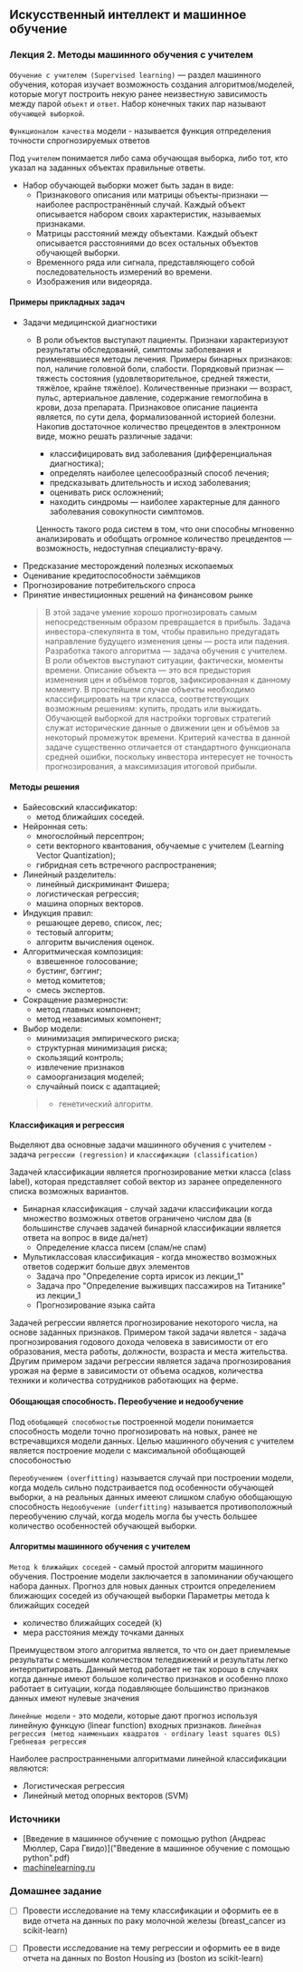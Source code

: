 ## Искусственный интеллект и машинное обучение
### Лекция 2. Методы машинного обучения с учителем

`Обучение с учителем (Supervised learning)` — раздел машинного обучения, которая изучает возможность создания алгоритмов/моделей, которые могут построить некую ранее неизвестную зависимость между парой `объект` и `ответ`. Набор конечных таких пар называют `обучающей выборкой`.  

`Функционалом качества` модели - называется функция отпределения точности спрогнозируемых ответов

Под `учителем` понимается либо сама обучающая выборка, либо тот, кто указал на заданных объектах правильные ответы.

- Набор обучающей выборки может быть задан в виде:
    - Признакового описания или матрицы объекты-признаки — наиболее распространённый случай. Каждый объект описывается набором своих характеристик, называемых признаками.
    - Матрицы расстояний между объектами. Каждый объект описывается расстояниями до всех остальных объектов обучающей выборки. 
    - Временного ряда или сигнала, представляющего собой последовательность измерений во времени. 
    - Изображения или видеоряда.

#### Примеры прикладных задач
- Задачи медицинской диагностики
    - В роли объектов выступают пациенты. Признаки характеризуют результаты обследований, симптомы заболевания и применявшиеся методы лечения. Примеры бинарных признаков: пол, наличие головной боли, слабости. Порядковый признак — тяжесть состояния (удовлетворительное, средней тяжести, тяжёлое, крайне тяжёлое). Количественные признаки — возраст, пульс, артериальное давление, содержание гемоглобина в крови, доза препарата. Признаковое описание пациента является, по сути дела, формализованной историей болезни. Накопив достаточное количество прецедентов в электронном виде, можно решать различные задачи:
        - классифицировать вид заболевания (дифференциальная диагностика);
        - определять наиболее целесообразный способ лечения;
        - предсказывать длительность и исход заболевания;
        - оценивать риск осложнений;
        - находить синдромы — наиболее характерные для данного заболевания совокупности симптомов.
        
        Ценность такого рода систем в том, что они способны мгновенно анализировать и обобщать огромное количество прецедентов — возможность, недоступная специалисту-врачу.
- Предсказание месторождений полезных ископаемых
- Оценивание кредитоспособности заёмщиков
- Прогнозирование потребительского спроса
- Принятие инвестиционных решений на финансовом рынке
    > В этой задаче умение хорошо прогнозировать самым непосредственным образом превращается в прибыль. Задача инвестора-спекулянта в том, чтобы правильно предугадать направление будущего изменения цены — роста или падения. Разработка такого алгоритма — задача обучения с учителем. В роли объектов выступают ситуации, фактически, моменты времени. Описание объекта — это вся предыстория изменения цен и объёмов торгов, зафиксированная к данному моменту. В простейшем случае объекты необходимо классифицировать на три класса, соответствующих возможным решениям: купить, продать или выжидать. Обучающей выборкой для настройки торговых стратегий служат исторические данные о движении цен и объёмов за некоторый промежуток времени. Критерий качества в данной задаче существенно отличается от стандартного функционала средней ошибки, поскольку инвестора интересует не точность прогнозирования, а максимизация итоговой прибыли. 

#### Методы решения
- Байесовский классификатор:
    - метод ближайших соседей.
- Нейронная сеть:
    - многослойный персептрон;
    - сети векторного квантования, обучаемые с учителем (Learning Vector Quantization);
    - гибридная сеть встречного распространения;
- Линейный разделитель:
    - линейный дискриминант Фишера;
    - логистическая регрессия;
    - машина опорных векторов.
- Индукция правил:
    - решающее дерево, список, лес;
    - тестовый алгоритм;
    - алгоритм вычисления оценок.
- Алгоритмическая композиция:
    - взвешенное голосование;
    - бустинг, бэггинг;
    - метод комитетов;
    - смесь экспертов.
- Сокращение размерности:
    - метод главных компонент;
    - метод независимых компонент;
- Выбор модели:
    - минимизация эмпирического риска;
    - структурная минимизация риска;
    - скользящий контроль;
    - извлечение признаков
    - самоорганизация моделей;
    - случайный поиск с адаптацией;
    > - генетический алгоритм.

#### Классификация и регрессия
Выделяют два основные задачи машинного обучения с учителем - задача `регрессии (regression)` и `классификации (classification)`

Задачей классификации является прогнозирование метки класса (class label), которая представляет собой вектор из заранее определенного списка возможных вариантов. 
- Бинарная классификация - случай задачи классификации когда множество возможных ответов ограничено числом два (в большинстве случаев задачей бинарной классификации является ответа на вопрос в виде да/нет)
    - Определение класса писем (спам/не спам)
- Мультиклассовая классификация - когда множество возможных ответов содержит больше двух элементов
    - Задача про "Определение сорта ирисок из лекции_1"
    - Задача про "Определение выживщих пассажиров на Титанике" из лекции_1
    - Прогнозирование языка сайта
    
Задачей регрессии является прогнозирование некоторого числа, на основе заданных признаков. Примером такой задачи явлется - задача прогнозирования годового дохода человека в зависимости от его образования, места работы, должности, возраста и места жительства.
Другим примером задачи регрессии является задача прогнозирования урожая на ферме в зависимости от объема осадков, количества техники и количества сотрудников работающих на ферме.

#### Обощающая способность. Переобучение и недообучение
Под `обобщающей способностью` построенной модели понимается способность модели точно прогнозировать на новых, ранее не встречавщихся модели данных.
Целью машинного обучения с учителем является построение модели с максимальной обобщающей способоностью

`Переобучением (overfitting)` называется случай при построении модели, когда модель сильно подстраивается под особенности обучающей выборки, а на реальных данных имееют слишком слабую обобщающую способность
`Недообучение (underfitting)` называется противоположный переобучению случай, когда модель могла бы учесть большее количество особенностей обучающей выборки.

#### Алгоритмы машинного обучения с учителем
`Метод k ближайщих соседей` - самый простой алгоритм машинного обучения. Построение модели заключается в запоминании обучающего набора данных. Прогноз для новых данных строится определением ближающих соседей из обучающей выборки
Параметры метода k ближайщих соседей
- количество ближайщих соседей (k)
- мера расстояния между точками данных

Преимуществом этого алгоритма является, то что он дает приемлемые результаты с меньшим количеством теледвижений и результаты легко интерпритировать. 
Данный метод работает не так хорошо в случаях когда данные имеют большое количество признаков и особенно плохо работает в ситуации, когда подавляющее большинство признаков данных имеют нулевые значения  
   
`Линейные модели` - это модели, которые дают прогноз используя линейную функцую (linear function) входных признаков.
`Линейная регрессия (метод наименьших квадратов - ordinary least squares OLS)` 
`Гребневая регрессия`

Наиболее распространнеными алгоритмами линейной классификации являются:
- Логистическая регрессия
- Линейный метод опорных векторов (SVM)

    
### Источники
- [Введение в машинное обучение с помощью python (Андреас Мюллер, Сара Гвидо)]("Введение в машинное обучение с помощью python".pdf)
- [machinelearning.ru](http://www.machinelearning.ru/wiki/index.php?title=%D0%9C%D0%B0%D1%88%D0%B8%D0%BD%D0%BD%D0%BE%D0%B5_%D0%BE%D0%B1%D1%83%D1%87%D0%B5%D0%BD%D0%B8%D0%B5)

### Домашнее задание
- [ ] Провести исследование на тему классификации и оформить ее в виде отчета на данных по раку молочной железы (breast_cancer из scikit-learn)
- [ ] Провести исследование на тему регрессии и оформить ее в виде отчета на данных по Boston Housing из (boston из scikit-learn)

